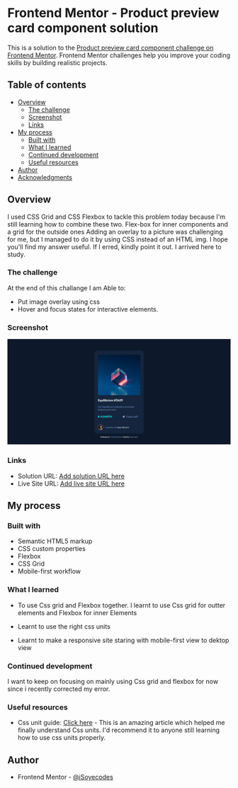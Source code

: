# Frontend Mentor - Product preview card component solution

This is a solution to the [Product preview card component challenge on Frontend Mentor](https://www.frontendmentor.io/challenges/product-preview-card-component-GO7UmttRfa). Frontend Mentor challenges help you improve your coding skills by building realistic projects. 

## Table of contents

- [Overview](#correcting-my-mistake)
  - [The challenge](#product-preview-card-component-solution)
  - [Screenshot](#screenshot)
  - [Links](#links)
- [My process](#my-process)
  - [Built with](#html-css-only)
  - [What I learned](#what-i-learned)
  - [Continued development](#continued-development)
  - [Useful resources](#Css-grid-guid/Flexbox-guide)
- [Author](#iSoyecodes)
- [Acknowledgments](#acknowledgments)

## Overview
I used CSS Grid and CSS Flexbox to tackle this problem today because I'm still learning how to combine these two. Flex-box for inner components and a grid for the outside ones Adding an overlay to a picture was challenging for me, but I managed to do it by using CSS instead of an HTML img. I hope you'll find my answer useful. If I erred, kindly point it out. I arrived here to study.

### The challenge

At the end of this challange I am Able to:

- Put image overlay using css
- Hover and focus states for interactive elements.

### Screenshot

![](./design/screencapture-127-0-0-1-5500-index-html-2022-11-09-15_24_27.png)

### Links

- Solution URL: [Add solution URL here](https://your-solution-url.com)
- Live Site URL: [Add live site URL here](https://your-live-site-url.com)

## My process

### Built with

- Semantic HTML5 markup
- CSS custom properties
- Flexbox
- CSS Grid
- Mobile-first workflow

### What I learned

- To use Css grid and Flexbox together.
I learnt to use Css grid for outter elements and Flexbox for inner Elements

- Learnt to use the right css units
- Learnt to make a responsive site staring with mobile-first view to dektop view


### Continued development

I want to keep on focusing on mainly using Css grid and flexbox for now since i recently corrected my error.

### Useful resources

- Css unit guide: [Click here](https://developer.mozilla.org/en-US/docs/Learn/CSS/Building_blocks/Values_and_units) - This is an amazing article which helped me finally understand Css units. I'd recommend it to anyone still learning how to use css units properly.

## Author

- Frontend Mentor - [@iSoyecodes](https://www.frontendmentor.io/profile/iSoyecodes)


